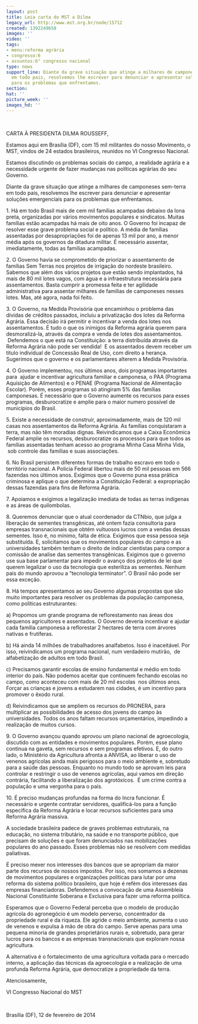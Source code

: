 ```yaml
---
layout: post
title: Leia carta do MST a Dilma
legacy_url: http://www.mst.org.br/node/15712
created: 1392249658
images: ''
video: ''
tags:
- menu:reforma agrária
- congresso:6
- assuntos:6° congresso nacional
type: news
support_line: Diante da grave situação que atinge a milhares de camponeses sem-terra
  em todo pais, resolvemos lhe escrever para denunciar e apresentar soluções emergenciais
  para os problemas que enfrentamos.
section: 
hat: ''
picture_week: ''
images_hd: ''
---
```

<p>&nbsp;</p><p>CARTA À PRESIDENTA DILMA ROUSSEFF,&nbsp;</p><p>Estamos aqui em Brasília (DF), com 15 mil militantes do nosso Movimento, o MST, vindos de 24 estados brasileiros, reunidos no VI Congresso Nacional.</p><p>Estamos discutindo os problemas sociais do campo, a realidade agrária e a necessidade urgente de fazer mudanças nas políticas agrárias do seu Governo.</p><p>Diante da grave situação que atinge a milhares de camponeses sem-terra em todo pais, resolvemos lhe escrever para denunciar e apresentar soluções emergenciais para os problemas que enfrentamos.</p><p>1. Há em todo Brasil mais de cem mil famílias acampadas debaixo da lona preta, organizadas por vários movimentos populares e sindicatos. Muitas famílias estão acampadas há mais de oito anos. O Governo foi incapaz de resolver esse grave problema social e político. A média de famílias assentadas por desapropriações foi de apenas 13 mil por ano, a menor média após os governos da ditadura militar. É necessário assentar, imediatamente, todas as famílias acampadas.</p><p>2. O Governo havia se comprometido de priorizar o assentamento de famílias Sem Terras nos projetos de irrigação do nordeste brasileiro. Sabemos que além dos vários projetos que estão sendo implantados, há mais de 80 mil lotes vagos, com água e a infraestrutura necessária para assentamentos. Basta cumprir a promessa feita e ter agilidade administrativa para assentar milhares de famílias de camponeses nesses lotes. Mas, até agora, nada foi feito.</p><p>3. O Governo, na Medida Provisória que encaminhou o problema das dívidas de créditos passados, incluiu a privatização dos lotes da Reforma Agrária. Essa decisão irá permitir e incentivar a venda dos lotes nos assentamentos. É tudo o que os inimigos da Reforma agrária querem para desmoralizá-la, através da compra e venda de lotes dos assentamentos. &nbsp;Defendemos o que está na Constituição: a terra distribuída através da Reforma Agrária não pode ser vendida! &nbsp;E os assentados devem receber um titulo individual de Concessão Real de Uso, com direito a herança. Sugerimos que o governo e os parlamentares alterem a Medida Provisória.</p><p>4. O Governo implementou, nos últimos anos, dois programas importantes para &nbsp;ajudar e incentivar agricultura familiar e camponesa, o PAA (Programa Aquisição de Alimentos) e o PENAE (Programa Nacional de Alimentação Escolar). Porém, esses programas só atingiram 5% das famílias camponesas. É necessário que o Governo aumente os recursos para esses programas, desburocratize e amplie para o maior numero possível de municípios do Brasil.</p><p>5. Existe a necessidade de construir, aproximadamente, mais de 120 mil casas nos assentamentos da Reforma Agrária. As famílias conquistaram a terra, mas não têm moradias dignas. Reivindicamos que a Caixa Econômica Federal amplie os recursos, desburocratize os processos para que todos as famílias assentadas tenham acesso ao programa Minha Casa Minha Vida, &nbsp;sob controle das famílias e suas associações.</p><p>6. No Brasil persistem diferentes formas de trabalho escravo em todo o território nacional. A Policia Federal libertou mais de 50 mil pessoas em 566 fazendas nos últimos anos. Exigimos que o Governo puna essa prática criminosa e aplique o que determina a Constituição Federal: a expropriação dessas fazendas para fins de Reforma Agrária.</p><p>7. Apoiamos e exigimos a legalização imediata de todas as terras indígenas e as áreas de quilombolas.</p><p>8. Queremos denunciar que o atual coordenador da CTNbio, que julga a liberação de sementes transgênicas, até ontem fazia consultoria para empresas transnacionais que obtém vultuosos lucros com a vendas dessas sementes. Isso é, no mínimo, falta de ética. Exigimos que essa pessoa seja substituída. E, solicitamos que os movimentos populares do campo e as universidades também tenham o direito de indicar cientistas para compor a comissão de analise das sementes transgênicas. Exigimos que o governo use sua base parlamentar para impedir o avanço dos projetos de lei que querem legalizar o uso da tecnologia que esteriliza as sementes. Nenhum pais do mundo aprovou a “tecnologia terminator”. O Brasil não pode ser essa exceção.</p><p>8. Há tempos apresentamos ao seu Governo algumas propostas que são muito importantes para resolver os problemas da população camponesa, como políticas estruturantes:</p><p>a) Propomos um grande programa de reflorestamento nas áreas dos pequenos agricultores e assentados. O Governo deveria incentivar e ajudar cada família camponesa a reflorestar 2 hectares de terra com árvores nativas e frutíferas.</p><p>b) Há ainda 14 milhões de trabalhadores analfabetos. Isso é inaceitável. Por isso, reivindicamos um programa nacional, num verdadeiro mutirão, &nbsp;de alfabetização de adultos em todo Brasil.&nbsp;</p><p>c) Precisamos garantir escolas de ensino fundamental e médio em todo interior do país. Não podemos aceitar que continuem fechando escolas no campo, como aconteceu com mais de 20 mil escolas &nbsp;nos últimos anos. Forçar as crianças e jovens a estudarem nas cidades, é um incentivo para promover o êxodo rural.</p><p>d) Reivindicamos que se ampliem os recursos do PRONERA, para multiplicar as possibilidades de acesso dos jovens do campo às universidades. Todos os anos faltam recursos orçamentários, impedindo a realização de muitos cursos.</p><p>9. O Governo avançou quando aprovou um plano nacional de agroecologia, discutido com as entidades e movimentos populares. Porém, esse plano continua na gaveta, sem recursos e sem programas efetivos. E, do outro lado, o Ministério da Agricultura afronta a ANVISA, ao liberar o uso de venenos agrícolas ainda mais perigosos para o meio ambiente e, sobretudo para a saúde das pessoas. Enquanto no mundo todo se aprovam leis para controlar e restringir o uso de venenos agrícolas, aqui vamos em direção contrária, facilitando a liberalização dos agrotóxicos. &nbsp;É um crime contra a população e uma vergonha para o país.</p><p>10. É preciso mudanças profundas na forma do Incra funcionar. É necessário e urgente contratar servidores, qualificá-los para a função especifica da Reforma Agrária e locar recursos suficientes para uma Reforma Agrária massiva.</p><p>A sociedade brasileira padece de graves problemas estruturais, na educação, no sistema tributário, na saúde e no transporte público, que precisam de soluções e que foram denunciados nas mobilizações populares do ano passado. Esses problemas não se resolvem com medidas paliativas.&nbsp;</p><p>É preciso mexer nos interesses dos bancos que se apropriam da maior parte dos recursos de nossos impostos. Por isso, nos somamos a dezenas de movimentos populares e organizações políticas para lutar por uma reforma do sistema político brasileiro, que hoje é refém dos interesses das empresas financiadoras. Defendemos a convocação de uma Assembleia Nacional Constituinte Soberana e Exclusiva para fazer uma reforma política.</p><p>Esperamos que o Governo Federal perceba que o modelo de produção agrícola do agronegócio é um modelo perverso, concentrador da propriedade rural e da riqueza. Ele agride o meio ambiente, aumenta o uso de venenos e expulsa à mão de obra do campo. Serve apenas para uma pequena minoria de grandes proprietários rurais e, sobretudo, para gerar lucros para os bancos e as empresas transnacionais que exploram nossa agricultura.</p><p>A alternativa é o fortalecimento de uma agricultura voltada para o mercado interno, a aplicação das técnicas da agroecologia e a realização de uma profunda Reforma Agrária, que democratize a propriedade da terra.</p><p>Atenciosamente,</p><p>VI Congresso Nacional do MST</p><p>&nbsp;</p><p>Brasília (DF), 12 de fevereiro de 2014</p><div>&nbsp;</div>
